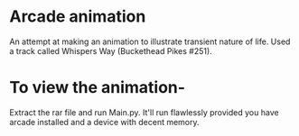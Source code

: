 # Arcade animation
An attempt at making an animation to illustrate transient nature of life. Used a track called Whispers Way (Buckethead Pikes #251).
# To view the animation-
Extract the rar file and run Main.py. It'll run flawlessly provided you have arcade installed and a device with decent memory.
